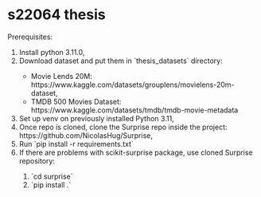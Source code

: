 # s22064 thesis
Prerequisites:
<ol>
    <li>Install python 3.11.0,</li>
    <li>Download dataset and put them in `thesis_datasets` directory:</li>
        <ul>
            <li>Movie Lends 20M: https://www.kaggle.com/datasets/grouplens/movielens-20m-dataset,</li>
            <li>TMDB 500 Movies Dataset: https://www.kaggle.com/datasets/tmdb/tmdb-movie-metadata</li>
        </ul>
    <li>Set up venv on previously installed Python 3.11,</li>
    <li>Once repo is cloned, clone the Surprise repo inside the project: https://github.com/NicolasHug/Surprise,</li>
    <li>Run `pip install -r requirements.txt`</li>
    <li>If there are problems with scikit-surprise package, use cloned Surprise repository:</li>
    <ol>
        <li>`cd surprise`</li>
        <li>`pip install .`</li>
    </ol>
</ol>
